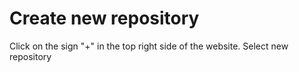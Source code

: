 # Create new repository 
Click on the sign "+" in the top right side of the website. 
Select new repository 

